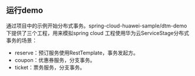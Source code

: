 ## 运行demo
通过项目中的示例开始分布式事务。spring-cloud-huawei-sample/dtm-demo下提供了三个工程，用来模拟spring cloud 
工程使用华为云ServiceStage分布式事务的场景：

* reserve：预订服务使用RestTemplate，事务发起方。
* coupon：优惠券服务，分支事务。
* ticket：票务服务，分支事务。
